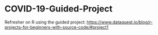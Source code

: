 # COVID-19-Guided-Project
Refresher on R using the guided project: https://www.dataquest.io/blog/r-projects-for-beginners-with-source-code/#project1
